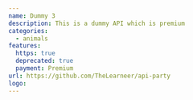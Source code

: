 ```yaml
---
name: Dummy 3
description: This is a dummy API which is premium
categories:
  - animals
features:
  https: true
  deprecated: true
  payment: Premium
url: https://github.com/TheLearneer/api-party
logo:
---
```

